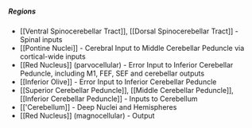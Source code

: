 
##### Regions
- [[Ventral Spinocerebellar Tract]], [[Dorsal Spinocerebellar Tract]] - Spinal inputs
- [[Pontine Nuclei]] - Cerebral Input to Middle Cerebellar Peduncle via cortical-wide inputs
- [[Red Nucleus]] (parvocellular) - Error Input to Inferior Cerebellar Peduncle, including M1, FEF, SEF and cerebellar outputs
- [[Inferior Olive]] - Error Input to Inferior Cerebellar Peduncle
- [[Superior Cerebellar Peduncle]], [[Middle Cerebellar Peduncle]], [[Inferior Cerebellar Peduncle]] - Inputs to Cerebellum
- [['Cerebellum]] - Deep Nuclei and Hemispheres
- [[Red Nucleus]] (magnocellular) - Output